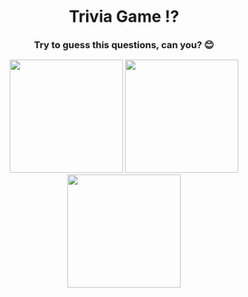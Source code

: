 <h1 align="center">Trivia Game ⁉️</h1>
<h3 align="center">Try to guess this questions, can you? 😊</h3>

<p align="center">
  <img src="https://user-images.githubusercontent.com/98255061/219272533-a15aba05-39b6-452b-a529-a9dcbb468eb8.png" width="200" />
  <img src="https://user-images.githubusercontent.com/98255061/219272538-4a54e975-97ae-465d-9eae-3c7a455b144b.png" width="200" />
  <img src="https://user-images.githubusercontent.com/98255061/219272540-b8b34366-b0ff-4c5c-a8bc-327f3b08caf9.png" width="200" />
  </p>

